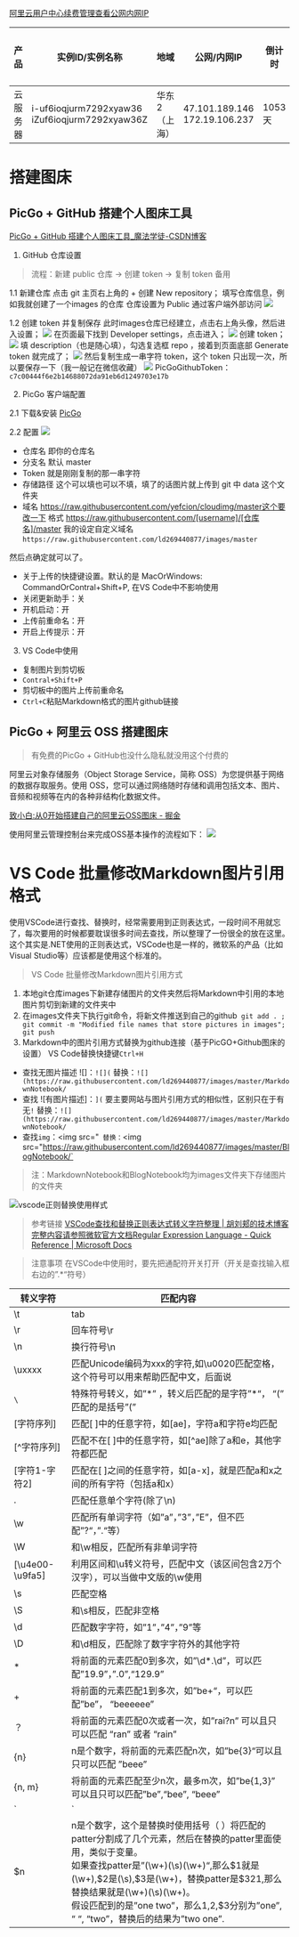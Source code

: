 
[阿里云用户中心续费管理查看公网内网IP](https://usercenter2.aliyun.com/renew/manual?spm=5176.12825654.amxosvpfn.28.d2172c4aW8KZwk&aly_as=6jV7Q3Uv)

产品|	实例ID/实例名称|	地域|	公网/内网IP|	倒计时|	付费方式|	开始/结束时间|
-|-|-|-|-|-|-|
云服务器|i-uf6ioqjurm7292xyaw36<br/>iZuf6ioqjurm7292xyaw36Z|华东2（上海）|47.101.189.146<br/>172.19.106.237|1053天|包年包月	|2022-11-12 00:00:00|

# 搭建图床

## PicGo + GitHub 搭建个人图床工具

[PicGo + GitHub 搭建个人图床工具_魔法学徒-CSDN博客](https://blog.csdn.net/yefcion/article/details/88412025)

1. GitHub 仓库设置
> 流程：新建 public 仓库 -> 创建 token -> 复制 token 备用

1.1 新建仓库
点击 git 主页右上角的 + 创建 New repository；
填写仓库信息，例如我就创建了一个images 的仓库
仓库设置为 Public 通过客户端外部访问
![](https://raw.githubusercontent.com/ld269440877/images/master/AliyunNotebook/新建images公开仓库.png)

1.2 创建 token 并复制保存
此时images仓库已经建立，点击右上角头像，然后进入设置；
![](https://raw.githubusercontent.com/ld269440877/images/master/AliyunNotebook/github-setting.png)
在页面最下找到 Developer settings，点击进入；
![](https://raw.githubusercontent.com/ld269440877/images/master/AliyunNotebook/github-setting-DeveloperSettings.png)
创建 token；
![](https://raw.githubusercontent.com/ld269440877/images/master/AliyunNotebook/创建token.png)
填 description（也是随心填），勾选复选框 repo ，接着到页面底部 Generate token 就完成了；
![](https://raw.githubusercontent.com/ld269440877/images/master/AliyunNotebook/填写描述勾选repo.png)
然后复制生成一串字符 token，这个 token 只出现一次，所以要保存一下（我一般记在微信收藏）
![](https://raw.githubusercontent.com/ld269440877/images/master/AliyunNotebook/PicGoGithubToken.png)
PicGoGithubToken：`c7c00444f6e2b14688072da91eb6d1249703e17b`

2. PicGo 客户端配置

2.1 下载&安装
[PicGo](https://github.com/Molunerfinn/PicGo/releases/tag/v2.1.2)

2.2 配置
![](https://raw.githubusercontent.com/ld269440877/images/master/AliyunNotebook/PicGo客户端配置.png)
- 仓库名 即你的仓库名
- 分支名 默认 master
- Token 就是刚刚复制的那一串字符
- 存储路径 这个可以填也可以不填，填了的话图片就上传到 git 中 data 这个文件夹
- 域名 https://raw.githubusercontent.com/yefcion/cloudimg/master这个要改一下 格式 https://raw.githubusercontent.com/[username]/[仓库名]/master
我的设定自定义域名`https://raw.githubusercontent.com/ld269440877/images/master`

然后点确定就可以了。

- 关于上传的快捷键设置。默认的是 MacOrWindows: CommandOrContral+Shift+P, 在VS Code中不影响使用
- 关闭更新助手：关
- 开机启动：开
- 上传前重命名：开
- 开启上传提示：开

3. VS Code中使用
- 复制图片到剪切板
- `Contral+Shift+P`
- 剪切板中的图片上传前重命名
- `Ctrl+C`粘贴Markdown格式的图片github链接

## PicGo + 阿里云 OSS 搭建图床

 > 有免费的PicGo + GitHub也没什么隐私就没用这个付费的

阿里云对象存储服务（Object Storage Service，简称 OSS）为您提供基于网络的数据存取服务。使用 OSS，您可以通过网络随时存储和调用包括文本、图片、音频和视频等在内的各种非结构化数据文件。

[致小白:从0开始搭建自己的阿里云OSS图床 - 掘金](https://juejin.im/post/5d9c4c1bf265da5b5d2047a2#heading-0)

使用阿里云管理控制台来完成OSS基本操作的流程如下：
![](https://raw.githubusercontent.com/ld269440877/images/master/AliyunNotebook/OSS基本操作的流程.png)

# VS Code 批量修改Markdown图片引用格式

使用VSCode进行查找、替换时，经常需要用到正则表达式，一段时间不用就忘了，每次要用的时候都要耽误很多时间去查找，所以整理了一份很全的放在这里。这个其实是.NET使用的正则表达式，VSCode也是一样的，微软系的产品（比如Visual Studio等）应该都是使用这个标准的。

> VS Code 批量修改Markdown图片引用方式
1. 本地git仓库images下新建存储图片的文件夹然后将Markdown中引用的本地图片剪切到新建的文件夹中
2. 在images文件夹下执行git命令，将新文件推送到自己的github` git add . ; git commit -m "Modified file names that store pictures in images"; git push`
3. Markdown中的图片引用方式替换为github连接（基于PicGO+Github图床的设置）
VS Code替换快捷键`Ctrl+H`
- 查找无图片描述 ![]：`![](`
替换：`![](https://raw.githubusercontent.com/ld269440877/images/master/MarkdownNotebook/`
- 查找 ![有图片描述]：`](`   要主要网站与图片引用方式的相似性，区别只在于有无`!`
替换：`![](https://raw.githubusercontent.com/ld269440877/images/master/MarkdownNotebook/`
- 查找`img`：<img src="`
替换：`<img src="https://raw.githubusercontent.com/ld269440877/images/master/BlogNotebook/`

> 注：MarkdownNotebook和BlogNotebook均为images文件夹下存储图片的文件夹

![vscode正则替换使用样式](https://raw.githubusercontent.com/ld269440877/images/master/AliyunNotebook/vscode正则替换使用样式.png "vscode正则替换使用样式")

> 参考链接
[VSCode查找和替换正则表达式转义字符整理 | 胡刘郏的技术博客](https://www.huliujia.com/blog/a2c7dc8ec28aa650df1ff43c580785decdeba8bc/)
[完整内容请参照微软官方文档Regular Expression Language - Quick Reference | Microsoft Docs](https://docs.microsoft.com/en-us/dotnet/standard/base-types/regular-expression-language-quick-reference)

> 注意事项
在VSCode中使用时，要先把通配符开关打开（开关是查找输入框右边的”.*“符号）

转义字符|	匹配内容|
-|-|
\t|	tab
\r|	回车符号\r
\n|	换行符号\n
\uxxxx|	匹配Unicode编码为xxx的字符,如\u0020匹配空格，这个符号可以用来帮助匹配中文，后面说
`\`|	特殊符号转义，如”\*” ，转义后匹配的是字符”*“， “\(” 匹配的是括号”(”
[字符序列]|	匹配[ ]中的任意字符，如[ae]，字符a和字符e均匹配
[^字符序列]|	匹配不在[ ]中的任意字符，如[^ae]除了a和e，其他字符都匹配
[字符1-字符2]|	匹配在[ ]之间的任意字符，如[a-x]，就是匹配a和x之间的所有字符（包括a和x）
.|	匹配任意单个字符(除了\n)
\w|	匹配所有单词字符（如”a”，”3”，”E”，但不匹配”?“，”.“等）
\W|	和\w相反，匹配所有非单词字符
[\u4e00-\u9fa5]|	利用区间和\u转义符号，匹配中文（该区间包含2万个汉字），可以当做中文版的\w使用
\s|	匹配空格
\S|	和\s相反，匹配非空格
\d	|匹配数字字符，如”1”，”4”，”9”等
\D|	和\d相反，匹配除了数字字符外的其他字符
*|	将前面的元素匹配0到多次，如”\d*.\d”，可以匹配”19.9”，”.0”,“129.9”
+|	将前面的元素匹配1到多次，如”be+“，可以匹配”be”， “beeeeee”
？|	将前面的元素匹配0次或者一次，如”rai?n” 可以且只可以匹配 “ran” 或者 “rain”
{n}|	n是个数字，将前面的元素匹配n次，如”be{3}“可以且只可以匹配 ”beee”
{n, m}|	将前面的元素匹配至少n次，最多m次，如”be{1,3}” 可以且只可以匹配”be”,“bee”, “beee”
`|`|	相当于”或”,表示匹配由|分割的任意一个元素，如the(e| is | at)，可以匹配”the”, “this”, “that”
$n|	n是个数字，这个是替换时使用括号（ ）将匹配的patter分割成了几个元素，然后在替换的patter里面使用，类似于变量。<br>如果查找patter是”(\w+)(\s)(\w+)“,那么$1就是(\w+),$2是(\s),$3是(\w+)，替换patter是$3$2$1,那么替换结果就是(\w+)(\s)(\w+)。<br>假设匹配到的是”one two”，那么$1,$2,$3分别为”one”, “ “, “two”，替换后的结果为”two one”.
